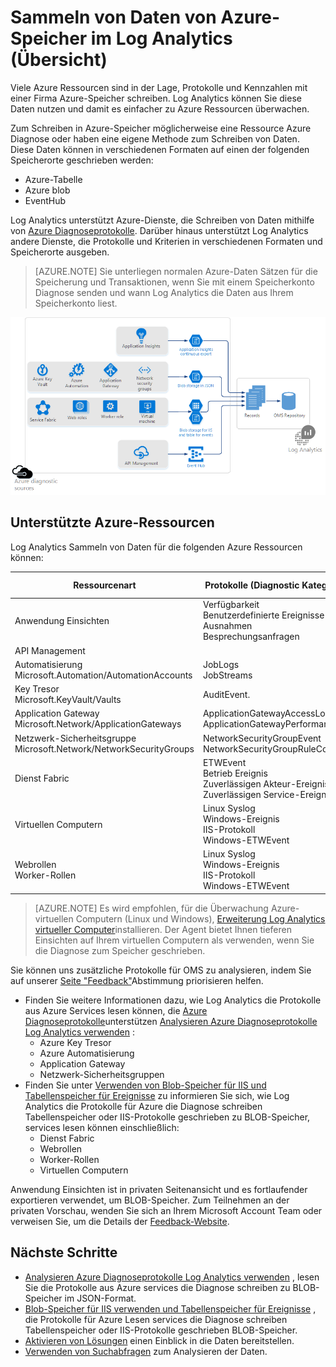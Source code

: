 <properties
    pageTitle="Sammeln von Daten von Azure-Speicher im Log Analytics Übersicht | Microsoft Azure"
    description="Azure Ressourcen schreiben Protokolle und Kennzahlen mit einer Firma Azure-Speicher häufig mit Azure-Diagnose. Log Analytics können indizieren diese Daten und gestalten durchsucht."
    services="log-analytics"
    documentationCenter=""
    authors="bandersmsft"
    manager="jwhit"
    editor=""/>

<tags
    ms.service="log-analytics"
    ms.workload="na"
    ms.tgt_pltfrm="na"
    ms.devlang="na"
    ms.topic="article"
    ms.date="10/10/2016"
    ms.author="banders"/>

# <a name="collecting-azure-storage-data-in-log-analytics-overview"></a>Sammeln von Daten von Azure-Speicher im Log Analytics (Übersicht)

Viele Azure Ressourcen sind in der Lage, Protokolle und Kennzahlen mit einer Firma Azure-Speicher schreiben. Log Analytics können Sie diese Daten nutzen und damit es einfacher zu Azure Ressourcen überwachen.

Zum Schreiben in Azure-Speicher möglicherweise eine Ressource Azure Diagnose oder haben eine eigene Methode zum Schreiben von Daten. Diese Daten können in verschiedenen Formaten auf einen der folgenden Speicherorte geschrieben werden:

+ Azure-Tabelle
+ Azure blob
+ EventHub

Log Analytics unterstützt Azure-Dienste, die Schreiben von Daten mithilfe von [Azure Diagnoseprotokolle](../monitoring-and-diagnostics/monitoring-overview-of-diagnostic-logs.md). Darüber hinaus unterstützt Log Analytics andere Dienste, die Protokolle und Kriterien in verschiedenen Formaten und Speicherorte ausgeben.  

>[AZURE.NOTE] Sie unterliegen normalen Azure-Daten Sätzen für die Speicherung und Transaktionen, wenn Sie mit einem Speicherkonto Diagnose senden und wann Log Analytics die Daten aus Ihrem Speicherkonto liest.

![Diagramm Azure-Speicher](media/log-analytics-azure-storage/azure-storage-diagram.png)

## <a name="supported-azure-resources"></a>Unterstützte Azure-Ressourcen

Log Analytics Sammeln von Daten für die folgenden Azure Ressourcen können:

| Ressourcenart | Protokolle (Diagnostic Kategorien) | Log Analytics-Lösung |
| --------------------------------------- | -------------------------------- | --------------- |
| Anwendung Einsichten | Verfügbarkeit <br> Benutzerdefinierte Ereignisse <br> Ausnahmen <br> Besprechungsanfragen <br> | Anwendung Einsichten (Preview) |
| API Management | | *keine* (Preview) |
| Automatisierung <br> Microsoft.Automation/AutomationAccounts | JobLogs <br> JobStreams          | AzureAutomation (Preview) |
| Key Tresor <br> Microsoft.KeyVault/Vaults               | AuditEvent.                       | KeyVault (Preview) |
| Application Gateway <br> Microsoft.Network/ApplicationGateways   | ApplicationGatewayAccessLog <br> ApplicationGatewayPerformanceLog | AzureNetworking (Preview) |
| Netzwerk-Sicherheitsgruppe <br> Microsoft.Network/NetworkSecurityGroups | NetworkSecurityGroupEvent <br> NetworkSecurityGroupRuleCounter | AzureNetworking (Preview) |
| Dienst Fabric                          | ETWEvent <br> Betrieb Ereignis <br> Zuverlässigen Akteur-Ereignis <br> Zuverlässigen Service-Ereignis| ServiceFabric (Preview) |
| Virtuellen Computern | Linux Syslog <br> Windows-Ereignis <br> IIS-Protokoll <br> Windows-ETWEvent | *keine* |
| Webrollen <br> Worker-Rollen | Linux Syslog <br> Windows-Ereignis <br> IIS-Protokoll <br> Windows-ETWEvent | *keine* |

>[AZURE.NOTE] Es wird empfohlen, für die Überwachung Azure-virtuellen Computern (Linux und Windows), [Erweiterung Log Analytics virtueller Computer](log-analytics-azure-vm-extension.md)installieren. Der Agent bietet Ihnen tieferen Einsichten auf Ihrem virtuellen Computern als verwenden, wenn Sie die Diagnose zum Speicher geschrieben.

Sie können uns zusätzliche Protokolle für OMS zu analysieren, indem Sie auf unserer [Seite "Feedback"](http://feedback.azure.com/forums/267889-azure-log-analytics/category/88086-log-management-and-log-collection-policy)Abstimmung priorisieren helfen.


- Finden Sie weitere Informationen dazu, wie Log Analytics die Protokolle aus Azure Services lesen können, die [Azure Diagnoseprotokolle](../monitoring-and-diagnostics/monitoring-overview-of-diagnostic-logs.md)unterstützen [Analysieren Azure Diagnoseprotokolle Log Analytics verwenden](log-analytics-azure-storage-json.md) :
  - Azure Key Tresor
  - Azure Automatisierung
  - Application Gateway
  - Netzwerk-Sicherheitsgruppen
- Finden Sie unter [Verwenden von Blob-Speicher für IIS und Tabellenspeicher für Ereignisse](log-analytics-azure-storage-iis-table.md) zu informieren Sie sich, wie Log Analytics die Protokolle für Azure die Diagnose schreiben Tabellenspeicher oder IIS-Protokolle geschrieben zu BLOB-Speicher, services lesen können einschließlich:
  - Dienst Fabric
  - Webrollen
  - Worker-Rollen
  - Virtuellen Computern


Anwendung Einsichten ist in privaten Seitenansicht und es fortlaufender exportieren verwendet, um BLOB-Speicher. Zum Teilnehmen an der privaten Vorschau, wenden Sie sich an Ihrem Microsoft Account Team oder verweisen Sie, um die Details der [Feedback-Website](https://feedback.azure.com/forums/267889-log-analytics/suggestions/6519248-integration-with-app-insights).

## <a name="next-steps"></a>Nächste Schritte

- [Analysieren Azure Diagnoseprotokolle Log Analytics verwenden](log-analytics-azure-storage-json.md) , lesen Sie die Protokolle aus Azure services die Diagnose schreiben zu BLOB-Speicher im JSON-Format.
- [Blob-Speicher für IIS verwenden und Tabellenspeicher für Ereignisse](log-analytics-azure-storage-iis-table.md) , die Protokolle für Azure Lesen services die Diagnose schreiben Tabellenspeicher oder IIS-Protokolle geschrieben BLOB-Speicher.
- [Aktivieren von Lösungen](log-analytics-add-solutions.md) einen Einblick in die Daten bereitstellen.
- [Verwenden von Suchabfragen](log-analytics-log-searches.md) zum Analysieren der Daten.

